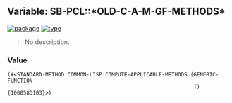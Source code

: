 ## Variable: SB-PCL::\*OLD-C-A-M-GF-METHODS\*
[![package](https://img.shields.io/badge/Package-SB--PCL-5f9ea0.svg?style=social&colorA=999999)](../) [![type](https://img.shields.io/badge/Type-Variable-5f9ea0.svg?style=social&colorA=999999)](../#variable) 

> No description.

### Value
```
(#<STANDARD-METHOD COMMON-LISP:COMPUTE-APPLICABLE-METHODS (GENERIC-FUNCTION
                                                           T) {100058D103}>)
```
